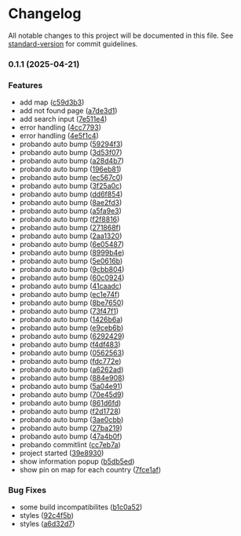 # Changelog

All notable changes to this project will be documented in this file. See [standard-version](https://github.com/conventional-changelog/standard-version) for commit guidelines.

### 0.1.1 (2025-04-21)


### Features

* add map ([c59d3b3](https://github.com/luciaaldana/next-leaflet-demo/commit/c59d3b3e3b5622a47b462f87e6babfbab62119a9))
* add not found page ([a7de3d1](https://github.com/luciaaldana/next-leaflet-demo/commit/a7de3d10ed5c2c2e671e0131b3c7a243d6a2fb27))
* add search input ([7e511e4](https://github.com/luciaaldana/next-leaflet-demo/commit/7e511e4b356e00cb27d371ebc333ba5dbab299d4))
* error handling ([4cc7793](https://github.com/luciaaldana/next-leaflet-demo/commit/4cc779307eb3ebfd6f825e989f5071a505cf0c01))
* error handling ([4e5f1c4](https://github.com/luciaaldana/next-leaflet-demo/commit/4e5f1c42564b9c6cc48db67a967234f1a5d6cd66))
* probando auto bump ([59294f3](https://github.com/luciaaldana/next-leaflet-demo/commit/59294f3188f798848218eb1b526460d3129bac41))
* probando auto bump ([3d53f07](https://github.com/luciaaldana/next-leaflet-demo/commit/3d53f07b643023ac5ab3ff4a31ef2c47380e4da8))
* probando auto bump ([a28d4b7](https://github.com/luciaaldana/next-leaflet-demo/commit/a28d4b7172fbb3182a02dc267a06f6acf40603ed))
* probando auto bump ([196eb81](https://github.com/luciaaldana/next-leaflet-demo/commit/196eb81e961996844a8324359ee51017a42fe016))
* probando auto bump ([ec567c0](https://github.com/luciaaldana/next-leaflet-demo/commit/ec567c069cc3483a24432a3120aac927b5e7f04e))
* probando auto bump ([3f25a0c](https://github.com/luciaaldana/next-leaflet-demo/commit/3f25a0c4eb57efef2df5fdac7660e55b14f4666f))
* probando auto bump ([dd6f854](https://github.com/luciaaldana/next-leaflet-demo/commit/dd6f854d9189453c23962bb2feea34bd272a8c00))
* probando auto bump ([8ae2fd3](https://github.com/luciaaldana/next-leaflet-demo/commit/8ae2fd396d6c6189200768b5266769f568dc56de))
* probando auto bump ([a5fa9e3](https://github.com/luciaaldana/next-leaflet-demo/commit/a5fa9e39995151170f79a1512e5ccc4ac9d41e5f))
* probando auto bump ([f2f8816](https://github.com/luciaaldana/next-leaflet-demo/commit/f2f8816dc7184a903a643b7d59764c8613e013cc))
* probando auto bump ([271868f](https://github.com/luciaaldana/next-leaflet-demo/commit/271868f3ad011c17b4a87c945fb235add7c4c415))
* probando auto bump ([2aa1320](https://github.com/luciaaldana/next-leaflet-demo/commit/2aa132009dd45450222c0ee99b10451a32bb676a))
* probando auto bump ([6e05487](https://github.com/luciaaldana/next-leaflet-demo/commit/6e0548795d9db6dd129010f1c722e9877f092725))
* probando auto bump ([8999b4e](https://github.com/luciaaldana/next-leaflet-demo/commit/8999b4ef7c6bece50aefbcc7c287cf787be36e22))
* probando auto bump ([5e0616b](https://github.com/luciaaldana/next-leaflet-demo/commit/5e0616bc0a379aa90079c9b190b945e492ba21b1))
* probando auto bump ([9cbb804](https://github.com/luciaaldana/next-leaflet-demo/commit/9cbb804b569fbb4e3882398fdc61daf300fb1e17))
* probando auto bump ([60c0924](https://github.com/luciaaldana/next-leaflet-demo/commit/60c0924c4915d9b101c7df24ecd81d6336891446))
* probando auto bump ([41caadc](https://github.com/luciaaldana/next-leaflet-demo/commit/41caadc87f7fe3ce11698e62e81b158ce9e2ef5f))
* probando auto bump ([ec1e74f](https://github.com/luciaaldana/next-leaflet-demo/commit/ec1e74f58c5c2a23036aa4faba9a602253cfbcf9))
* probando auto bump ([8be7650](https://github.com/luciaaldana/next-leaflet-demo/commit/8be765044ac407b930fdf17ba13b6c8fe6d900ed))
* probando auto bump ([73f47f1](https://github.com/luciaaldana/next-leaflet-demo/commit/73f47f110092fe0386bbcf89905571477099fd34))
* probando auto bump ([1426b6a](https://github.com/luciaaldana/next-leaflet-demo/commit/1426b6aa5d6cf97406a47ffc9944f5fb64aecd2d))
* probando auto bump ([e9ceb6b](https://github.com/luciaaldana/next-leaflet-demo/commit/e9ceb6b733eaeb7adac6cab1c55fa6a33fc60ed7))
* probando auto bump ([6292429](https://github.com/luciaaldana/next-leaflet-demo/commit/6292429290bc3cc49443d58fbfde828235887674))
* probando auto bump ([f4df483](https://github.com/luciaaldana/next-leaflet-demo/commit/f4df483b0faa7559d75c6173d9d87aa273fa5c66))
* probando auto bump ([0562563](https://github.com/luciaaldana/next-leaflet-demo/commit/0562563a6ff0887a4268807bae9be0642676aa80))
* probando auto bump ([fdc772e](https://github.com/luciaaldana/next-leaflet-demo/commit/fdc772e0b6f9f06b983953e9d47437f13639b416))
* probando auto bump ([a6262ad](https://github.com/luciaaldana/next-leaflet-demo/commit/a6262ad8c87cf7467ded35356877a1fb578441de))
* probando auto bump ([884e908](https://github.com/luciaaldana/next-leaflet-demo/commit/884e9084fc7b3ee43acdc3b0061af641378d176f))
* probando auto bump ([5a04e91](https://github.com/luciaaldana/next-leaflet-demo/commit/5a04e912a9496c6675753d2c599adbe21befffbe))
* probando auto bump ([70e45d9](https://github.com/luciaaldana/next-leaflet-demo/commit/70e45d9256a930df5e95a63cc39058832de40975))
* probando auto bump ([861d6fd](https://github.com/luciaaldana/next-leaflet-demo/commit/861d6fd3d5db2f2c9796733efd443308e279408d))
* probando auto bump ([f2d1728](https://github.com/luciaaldana/next-leaflet-demo/commit/f2d1728e4336b2869f441451f110c5789bb41855))
* probando auto bump ([3ae0cbb](https://github.com/luciaaldana/next-leaflet-demo/commit/3ae0cbb923c20f36efbcd0239e89a043d3cb4740))
* probando auto bump ([27ba219](https://github.com/luciaaldana/next-leaflet-demo/commit/27ba219a59ce040c65b3b6121f0b5214bcb0efd9))
* probando auto bump ([47a4b0f](https://github.com/luciaaldana/next-leaflet-demo/commit/47a4b0f6f43feb6d8e7d73c07ce0bf2ae1faafe8))
* probando commitlint ([cc7eb7a](https://github.com/luciaaldana/next-leaflet-demo/commit/cc7eb7a9ba949fabba87d0d18e8c004cebb7f542))
* project started ([39e8930](https://github.com/luciaaldana/next-leaflet-demo/commit/39e89306cae766a13ff3437b583435e202c2b516))
* show information popup ([b5db5ed](https://github.com/luciaaldana/next-leaflet-demo/commit/b5db5edcdb7c6b0e5a10515ece6f5ac09696c3af))
* show pin on map for each country ([7fce1af](https://github.com/luciaaldana/next-leaflet-demo/commit/7fce1afdb3f124d9ce9cabce2260bf9a28b79ec1))


### Bug Fixes

* some build incompatibilites ([b1c0a52](https://github.com/luciaaldana/next-leaflet-demo/commit/b1c0a52a091c852b7bd53a8906abd263db932f25))
* styles ([92c4f5b](https://github.com/luciaaldana/next-leaflet-demo/commit/92c4f5b4c957c4d9f3a5316735fae8ca3cc89105))
* styles ([a6d32d7](https://github.com/luciaaldana/next-leaflet-demo/commit/a6d32d72e0c28b59b42ff3655024b7192ab17810))
